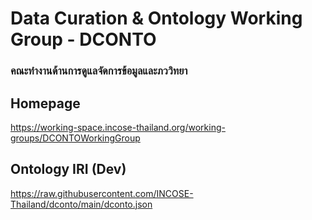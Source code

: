 # Data Curation & Ontology Working Group - DCONTO
### คณะทำงานด้านการดูแลจัดการข้อมูลและภววิทยา

## Homepage
https://working-space.incose-thailand.org/working-groups/DCONTOWorkingGroup

## Ontology IRI (Dev)
https://raw.githubusercontent.com/INCOSE-Thailand/dconto/main/dconto.json
